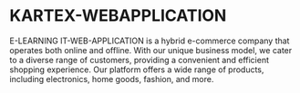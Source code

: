 # KARTEX-WEBAPPLICATION
E-LEARNING IT-WEB-APPLICATION is a hybrid e-commerce company that operates both online and offline. With our unique business model, we cater to a diverse range of customers, providing a convenient and efficient shopping experience. Our platform offers a wide range of products, including electronics, home goods, fashion, and more.
